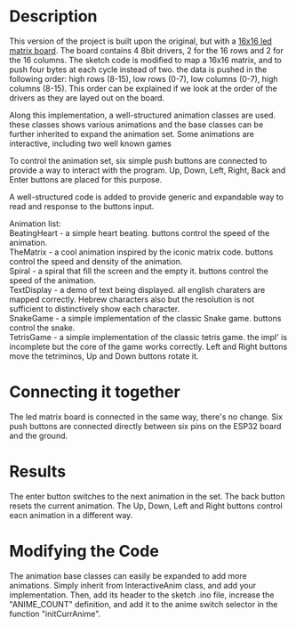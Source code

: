 # Description

This version of the project is built upon the original, but with a [16x16 led matrix board](https://www.aliexpress.com/item/1005005648151934.html).
The board contains 4 8bit drivers, 2 for the 16 rows and 2 for the 16 columns.
The sketch code is modified to map a 16x16 matrix, and to push four bytes at each cycle instead of two. the data is pushed in the following order:
high rows (8-15), low rows (0-7), low columns (0-7), high columns (8-15).
This order can be explained if we look at the order of the drivers as they are layed out on the board.

Along this implementation, a well-structured animation classes are used. these classes shows various animations and the base classes can be further inherited to expand the animation set.
Some animations are interactive, including two well known games

To control the animation set, six simple push buttons are connected to provide a way to interact with the program. Up, Down, Left, Right, Back and Enter buttons are placed for this purpose.

A well-structured code is added to provide generic and expandable way to read and response to the buttons input.

Animation list:  
BeatingHeart - a simple heart beating. buttons control the speed of the animation.  
TheMatrix - a cool animation inspired by the iconic matrix code. buttons control the speed and density of the animation.  
Spiral - a spiral that fill the screen and the empty it. buttons control the speed of the animation.  
TextDisplay - a demo of text being displayed. all english charaters are mapped correctly. Hebrew characters also but the resolution is not sufficient to distinctively show each character.  
SnakeGame - a simple implementation of the classic Snake game. buttons control the snake.  
TetrisGame - a simple implementation of the classic tetris game. the impl' is incomplete but the core of the game works correctly. Left and Right buttons move the tetriminos, Up and Down buttons rotate it.  

# Connecting it together
The led matrix board is connected in the same way, there's no change.
Six push buttons are connected directly between six pins on the ESP32 board and the ground.

# Results
The enter button switches to the next animation in the set.
The back button resets the current animation.
The Up, Down, Left and Right buttons control eacn animation in a different way.


# Modifying the Code
The animation base classes can easily be expanded to add more animations.
Simply inherit from InteractiveAnim class, and add your implementation.
Then, add its header to the sketch .ino file, increase the "ANIME_COUNT" definition, and add it to the anime switch selector in the function "initCurrAnime".

